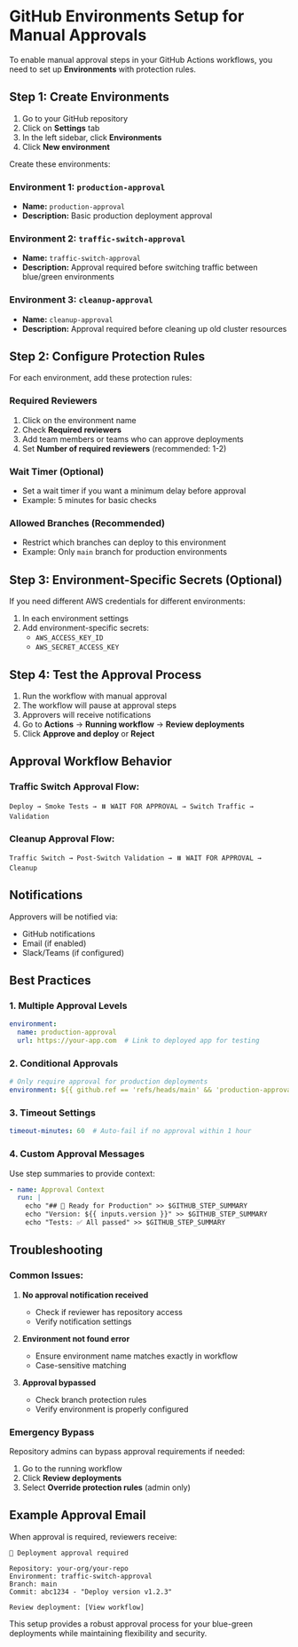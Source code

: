 
# GitHub Environments Setup for Manual Approvals

To enable manual approval steps in your GitHub Actions workflows, you need to set up **Environments** with protection rules.

## Step 1: Create Environments

1. Go to your GitHub repository
2. Click on **Settings** tab
3. In the left sidebar, click **Environments**
4. Click **New environment**

Create these environments:

### Environment 1: `production-approval`
- **Name:** `production-approval`
- **Description:** Basic production deployment approval

### Environment 2: `traffic-switch-approval`  
- **Name:** `traffic-switch-approval`
- **Description:** Approval required before switching traffic between blue/green environments

### Environment 3: `cleanup-approval`
- **Name:** `cleanup-approval`  
- **Description:** Approval required before cleaning up old cluster resources

## Step 2: Configure Protection Rules

For each environment, add these protection rules:

### Required Reviewers
1. Click on the environment name
2. Check **Required reviewers**
3. Add team members or teams who can approve deployments
4. Set **Number of required reviewers** (recommended: 1-2)

### Wait Timer (Optional)
- Set a wait timer if you want a minimum delay before approval
- Example: 5 minutes for basic checks

### Allowed Branches (Recommended)
- Restrict which branches can deploy to this environment
- Example: Only `main` branch for production environments

## Step 3: Environment-Specific Secrets (Optional)

If you need different AWS credentials for different environments:

1. In each environment settings
2. Add environment-specific secrets:
   - `AWS_ACCESS_KEY_ID`
   - `AWS_SECRET_ACCESS_KEY`

## Step 4: Test the Approval Process

1. Run the workflow with manual approval
2. The workflow will pause at approval steps
3. Approvers will receive notifications
4. Go to **Actions** → **Running workflow** → **Review deployments**
5. Click **Approve and deploy** or **Reject**

## Approval Workflow Behavior

### Traffic Switch Approval Flow:
```
Deploy → Smoke Tests → ⏸️ WAIT FOR APPROVAL → Switch Traffic → Validation
```

### Cleanup Approval Flow:
```
Traffic Switch → Post-Switch Validation → ⏸️ WAIT FOR APPROVAL → Cleanup
```

## Notifications

Approvers will be notified via:
- GitHub notifications
- Email (if enabled)
- Slack/Teams (if configured)

## Best Practices

### 1. Multiple Approval Levels
```yaml
environment: 
  name: production-approval
  url: https://your-app.com  # Link to deployed app for testing
```

### 2. Conditional Approvals
```yaml
# Only require approval for production deployments
environment: ${{ github.ref == 'refs/heads/main' && 'production-approval' || '' }}
```

### 3. Timeout Settings
```yaml
timeout-minutes: 60  # Auto-fail if no approval within 1 hour
```

### 4. Custom Approval Messages
Use step summaries to provide context:
```yaml
- name: Approval Context
  run: |
    echo "## 🚀 Ready for Production" >> $GITHUB_STEP_SUMMARY
    echo "Version: ${{ inputs.version }}" >> $GITHUB_STEP_SUMMARY
    echo "Tests: ✅ All passed" >> $GITHUB_STEP_SUMMARY
```

## Troubleshooting

### Common Issues:

1. **No approval notification received**
   - Check if reviewer has repository access
   - Verify notification settings

2. **Environment not found error**
   - Ensure environment name matches exactly in workflow
   - Case-sensitive matching

3. **Approval bypassed**
   - Check branch protection rules
   - Verify environment is properly configured

### Emergency Bypass

Repository admins can bypass approval requirements if needed:
1. Go to the running workflow
2. Click **Review deployments** 
3. Select **Override protection rules** (admin only)

## Example Approval Email

When approval is required, reviewers receive:
```
🚀 Deployment approval required

Repository: your-org/your-repo
Environment: traffic-switch-approval  
Branch: main
Commit: abc1234 - "Deploy version v1.2.3"

Review deployment: [View workflow]
```

This setup provides a robust approval process for your blue-green deployments while maintaining flexibility and security.

